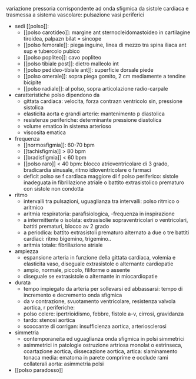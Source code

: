 variazione pressoria corrispondente ad onda sfigmica da sistole cardiaca e trasmessa a sistema vascolare: pulsazione vasi periferici
- sedi [[polso]]:
	- [[polso carotideo]]: margine ant sternocleidomastoideo in cartilagine tiroidea, palpazn bilat = sincope
	- [[polso femorale]]: piega inguine, linea di mezzo tra spina iliaca ant sup e tubercolo pubico
	- [[polso popliteo]]: cavo popliteo
	- [[polso tibiale post]]: dietro malleolo int
	- [[polso pedideo-tibiale ant]]: superficie dorsale piede
	- [[polso omerale]]: sopra piega gomito, 2 cm mediamente a tendine bicipite
	- [[polso radiale]]: al polso, sopra articolazione radio-carpale
- caratteristiche polso dipendono da
	- gittata cardiaca: velocita, forza contrazn ventricolo sin, pressione sistolica
	- elasticita aorta e grandi arterie: mantenimento p diastolica
	- resistenze periferiche: determinante pressione diastolica
	- volume ematico in sistema arterioso
	- viscosita ematica
- frequenza
	- [[normosfigmia]]: 60-70 bpm
	- [[tachisfigmia]] > 80 bpm
	- [[bradisfigmia]] < 60 bpm
	- [[polso raro]] < 40 bpm: blocco atrioventricolare di 3 grado, bradicardia sinusale, ritmo idioventricolare o farmaci
	- deficit polso se f cardiaca maggiore di f polso periferico: sistole inadeguata in fibrillazione atriale o battito extrasistolico prematuro con sistole non condotta
- ritmo
	- intervalli tra pulsazioni, uguaglianza tra intervalli: polso ritmico o aritmico
	- aritmia respiratoria: parafisiologica, -frequenza in inspirazione
	- a intermittente o isolata: extrasisolie sopraventricolari o ventricolari, battiti prematuri, blocco av 2 grado
	- a periodica: battito extrasistoli prematuro alternato a due o tre battiti cardiaci: ritmo bigemino, trigemino..
	- aritmia totale: fibrillazione atriale
- ampiezza
	- espansione arteria in funzione della gittata cardiaca, volemia e elasticita vaso, diseguale extrasistole o alternante cardiopatie
	- ampio, normale, piccolo, filiforme o assente
	- diseguale se extrasistole o alternante in miocardiopatie
- durata
	- tempo impiegato da arteria per sollevarsi ed abbassarsi: tempo di incremento e decremento onda sfigmica
	- da v contrazione, svuotamento ventricolare, resistenza valvola aortica, r periferiche:
	- polso celere: ipertrioidismo, febbre, fistole a-v, cirrosi, gravidanza
	- tardo: stenosi aortica
	- scoccante di corrigan: insufficienza aortica, arteriosclerosi
- simmetria
	- contemporaneita ed uguaglianza onda sfigmica in polsi simmetrici
	- asimmetrici in patologie ostruzione artriosa monolat o estrinseca, coartazione aortica, dissecazione aortica, artica: slaminamento tonaca media: ematoma in parete comprime e occlude rami collaterali aorta: asimmetria polsi
- [[polso paradosso]]